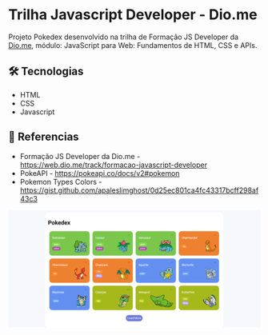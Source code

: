# Trilha Javascript Developer - Dio.me

Projeto Pokedex desenvolvido na trilha de Formação JS Developer da [Dio.me](https://web.dio.me/), módulo: JavaScript para Web: Fundamentos de HTML, CSS e APIs.

## 🛠 Tecnologias
* HTML
* CSS
* Javascript

## 🔗 Referencias
* Formação JS Developer da Dio.me - https://web.dio.me/track/formacao-javascript-developer
* PokeAPI - https://pokeapi.co/docs/v2#pokemon
* Pokemon Types Colors - https://gist.github.com/apaleslimghost/0d25ec801ca4fc43317bcff298af43c3

![tela do projeto pokedex](./assets/images/pokedex.png)